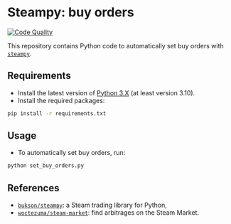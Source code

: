 # Steampy: buy orders

[![Code Quality][codacy-image]][codacy]

This repository contains Python code to automatically set buy orders with [`steampy`][steampy].

## Requirements

-   Install the latest version of [Python 3.X][python] (at least version 3.10).
-   Install the required packages:

```bash
pip install -r requirements.txt
```

## Usage

- To automatically set buy orders, run:

```bash
python set_buy_orders.py
```

## References

- [`bukson/steampy`][steampy]: a Steam trading library for Python,
- [`woctezuma/steam-market`][steam-market]: find arbitrages on the Steam Market.

<!-- Definitions -->

[python]: <https://www.python.org/downloads/>
[steampy]: <https://github.com/bukson/steampy>
[steam-market]: <https://github.com/woctezuma/steam-market>

[pyup]: <https://pyup.io/repos/github/woctezuma/steampy-buy-orders/>
[dependency-image]: <https://pyup.io/repos/github/woctezuma/steampy-buy-orders/shield.svg>
[python3-image]: <https://pyup.io/repos/github/woctezuma/steampy-buy-orders/python-3-shield.svg>
[codacy]: <https://app.codacy.com/gh/woctezuma/steampy-buy-orders/>
[codacy-image]: <https://api.codacy.com/project/badge/Grade/8ac75ffbd0d647fcb3720dbff8a64eee>
